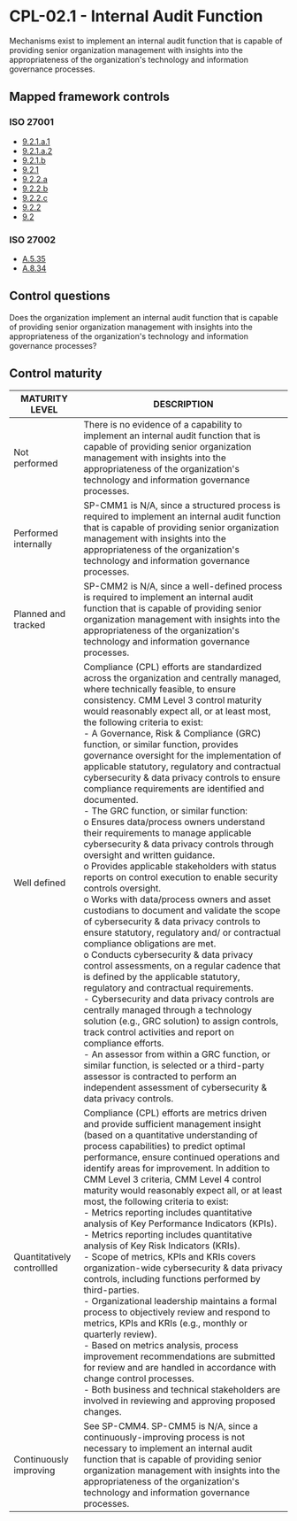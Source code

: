 # CPL-02.1 - Internal Audit Function
Mechanisms exist to implement an internal audit function that is capable of providing senior organization management with insights into the appropriateness of the organization's technology and information governance processes.
## Mapped framework controls
### ISO 27001
- [9.2.1.a.1](../iso27001/9.md#921a1)
- [9.2.1.a.2](../iso27001/9.md#921a2)
- [9.2.1.b](../iso27001/9.md#921b)
- [9.2.1](../iso27001/9.md#921)
- [9.2.2.a](../iso27001/9.md#922a)
- [9.2.2.b](../iso27001/9.md#922b)
- [9.2.2.c](../iso27001/9.md#922c)
- [9.2.2](../iso27001/9.md#922)
- [9.2](../iso27001/9.md#92)
### ISO 27002
- [A.5.35](../iso27002/a-5.md#a535)
- [A.8.34](../iso27002/a-8.md#a834)
## Control questions
Does the organization implement an internal audit function that is capable of providing senior organization management with insights into the appropriateness of the organization's technology and information governance processes?
## Control maturity
|       MATURITY LEVEL       |                                                                                                                                                                                                                                                                                                                                                                                                                                                                                                                                                                                                                                                                                                                                                                                                                                            DESCRIPTION                                                                                                                                                                                                                                                                                                                                                                                                                                                                                                                                                                                                                                                                                                                                                                                                                                            |
|----------------------------|---------------------------------------------------------------------------------------------------------------------------------------------------------------------------------------------------------------------------------------------------------------------------------------------------------------------------------------------------------------------------------------------------------------------------------------------------------------------------------------------------------------------------------------------------------------------------------------------------------------------------------------------------------------------------------------------------------------------------------------------------------------------------------------------------------------------------------------------------------------------------------------------------------------------------------------------------------------------------------------------------------------------------------------------------------------------------------------------------------------------------------------------------------------------------------------------------------------------------------------------------------------------------------------------------------------------------------------------------------------------------------------------------------------------------------------------------------------------------------------------------------------------------------------------------------------------------------------------------------------------------------------------------------------------------------------------------|
| Not performed              | There is no evidence of a capability to implement an internal audit function that is capable of providing senior organization management with insights into the appropriateness of the organization's technology and information governance processes.                                                                                                                                                                                                                                                                                                                                                                                                                                                                                                                                                                                                                                                                                                                                                                                                                                                                                                                                                                                                                                                                                                                                                                                                                                                                                                                                                                                                                                            |
| Performed internally       | SP-CMM1 is N/A, since a structured process is required to implement an internal audit function that is capable of providing senior organization management with insights into the appropriateness of the organization's technology and information governance processes.                                                                                                                                                                                                                                                                                                                                                                                                                                                                                                                                                                                                                                                                                                                                                                                                                                                                                                                                                                                                                                                                                                                                                                                                                                                                                                                                                                                                                          |
| Planned and tracked        | SP-CMM2 is N/A, since a well-defined process is required to implement an internal audit function that is capable of providing senior organization management with insights into the appropriateness of the organization's technology and information governance processes.                                                                                                                                                                                                                                                                                                                                                                                                                                                                                                                                                                                                                                                                                                                                                                                                                                                                                                                                                                                                                                                                                                                                                                                                                                                                                                                                                                                                                        |
| Well defined               | Compliance (CPL) efforts are standardized across the organization and centrally managed, where technically feasible, to ensure consistency. CMM Level 3 control maturity would reasonably expect all, or at least most, the following criteria to exist:<br>- A Governance, Risk & Compliance (GRC) function, or similar function, provides governance oversight for the implementation of applicable statutory, regulatory and contractual cybersecurity & data privacy controls to ensure compliance requirements are identified and documented.<br>- The GRC function, or similar function:<br>o	Ensures data/process owners understand their requirements to manage applicable cybersecurity & data privacy controls through oversight and written guidance. <br>o	Provides applicable stakeholders with status reports on control execution to enable security controls oversight.<br>o	Works with data/process owners and asset custodians to document and validate the scope of cybersecurity & data privacy controls to ensure statutory, regulatory and/ or contractual compliance obligations are met.<br>o	Conducts cybersecurity & data privacy control assessments, on a regular cadence that is defined by the applicable statutory, regulatory and contractual requirements.<br>- Cybersecurity and data privacy controls are centrally managed through a technology solution (e.g., GRC solution) to assign controls, track control activities and report on compliance efforts.<br>- An assessor from within a GRC function, or similar function, is selected or a third-party assessor is contracted to perform an independent assessment of cybersecurity & data privacy controls. |
| Quantitatively controllled | Compliance (CPL) efforts are metrics driven and provide sufficient management insight (based on a quantitative understanding of process capabilities) to predict optimal performance, ensure continued operations and identify areas for improvement. In addition to CMM Level 3 criteria, CMM Level 4 control maturity would reasonably expect all, or at least most, the following criteria to exist:<br>- 	Metrics reporting includes quantitative analysis of Key Performance Indicators (KPIs).<br>- 	Metrics reporting includes quantitative analysis of Key Risk Indicators (KRIs).<br>- 	Scope of metrics, KPIs and KRIs covers organization-wide cybersecurity & data privacy controls, including functions performed by third-parties.<br>- 	Organizational leadership maintains a formal process to objectively review and respond to metrics, KPIs and KRIs (e.g., monthly or quarterly review).<br>- 	Based on metrics analysis, process improvement recommendations are submitted for review and are handled in accordance with change control processes.<br>- 	Both business and technical stakeholders are involved in reviewing and approving proposed changes.                                                                                                                                                                                                                                                                                                                                                                                                                                                                                                                        |
| Continuously improving     | See SP-CMM4. SP-CMM5 is N/A, since a continuously-improving process is not necessary to implement an internal audit function that is capable of providing senior organization management with insights into the appropriateness of the organization's technology and information governance processes.                                                                                                                                                                                                                                                                                                                                                                                                                                                                                                                                                                                                                                                                                                                                                                                                                                                                                                                                                                                                                                                                                                                                                                                                                                                                                                                                                                                            |
